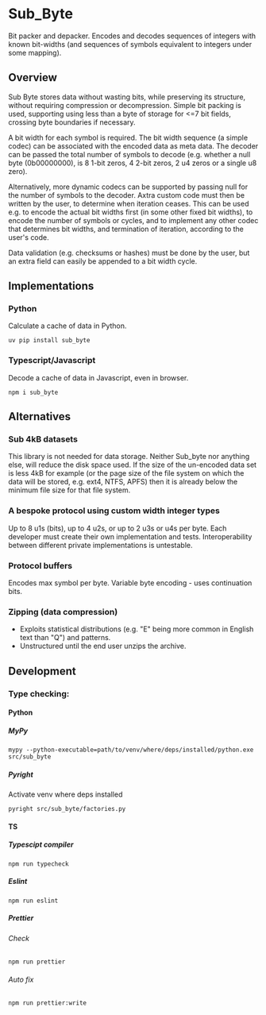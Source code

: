 # Sub_Byte

Bit packer and depacker.  Encodes and decodes sequences of integers with known bit-widths (and sequences of symbols equivalent to integers under some mapping).

## Overview

Sub Byte stores data without wasting bits, while preserving its structure, without requiring compression or decompression.  Simple bit packing is used, supporting using less than a byte of storage for <=7 bit fields, crossing byte 
boundaries if necessary.

A bit width for each symbol is required.  The bit width sequence (a simple codec) can be associated with the encoded data as meta data.  The decoder can be passed the total number of symbols to decode (e.g. whether a null byte (0b00000000), is 8 1-bit zeros, 4 2-bit zeros, 2 u4 zeros or a single u8 zero).  

Alternatively, more dynamic codecs can be supported by passing null for the number of symbols to the decoder.  Axtra custom code 
must then be written by the user, to determine when iteration ceases.  This can be used e.g. to encode the actual bit widths first (in some other fixed bit widths), to encode the number of symbols or cycles, and to implement any other codec that determines bit widths, and termination of iteration, according to the user's code.

Data validation (e.g. checksums or hashes) must be done by the user, but an extra field can easily be appended to a bit width cycle.

## Implementations

### Python
Calculate a cache of data in Python.

```shell
uv pip install sub_byte
```


### Typescript/Javascript
Decode a cache of data in Javascript, even in browser.

```shell
npm i sub_byte
```


## Alternatives

### Sub 4kB datasets
This library is not needed for data storage.  Neither Sub_byte nor anything else, will reduce the disk space used.
If the size of the un-encoded data set is less 4kB for example (or the page size of the file system on which the data will be stored, e.g. ext4, NTFS, APFS) then it is already below the minimum file size for that file system. 

### A bespoke protocol using custom width integer types

Up to 8 u1s (bits), up to 4 u2s, or up to 2 u3s or u4s per byte.
Each developer must create their own implementation and tests.
Interoperability between different private implementations is untestable.

### Protocol buffers

Encodes max symbol per byte. Variable byte encoding - uses continuation bits.

### Zipping (data compression)

- Exploits statistical distributions (e.g. "E" being more common in English text than "Q") and patterns.
- Unstructured until the end user unzips the archive.


## Development

### Type checking:
#### Python
##### MyPy
```shell
mypy --python-executable=path/to/venv/where/deps/installed/python.exe src/sub_byte
```

##### Pyright
Activate venv where deps installed
```shell
pyright src/sub_byte/factories.py
```

#### TS
##### Typescipt compiler
```shell
npm run typecheck
```
##### Eslint
```shell
npm run eslint
```

##### Prettier
###### Check
```shell
npm run prettier
```

###### Auto fix
```shell
npm run prettier:write
```
